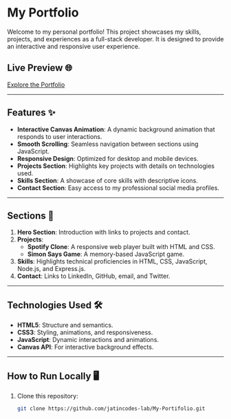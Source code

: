 # My Portfolio

Welcome to my personal portfolio! This project showcases my skills, projects, and experiences as a full-stack developer. It is designed to provide an interactive and responsive user experience.

## Live Preview 🌐
[Explore the Portfolio](https://jatincodes-lab.github.io/My-Portifolio/)

---

## Features ✨
- **Interactive Canvas Animation**: A dynamic background animation that responds to user interactions.
- **Smooth Scrolling**: Seamless navigation between sections using JavaScript.
- **Responsive Design**: Optimized for desktop and mobile devices.
- **Projects Section**: Highlights key projects with details on technologies used.
- **Skills Section**: A showcase of core skills with descriptive icons.
- **Contact Section**: Easy access to my professional social media profiles.

---

## Sections 📂
1. **Hero Section**: Introduction with links to projects and contact.
2. **Projects**:
   - **Spotify Clone**: A responsive web player built with HTML and CSS.
   - **Simon Says Game**: A memory-based JavaScript game.
3. **Skills**: Highlights technical proficiencies in HTML, CSS, JavaScript, Node.js, and Express.js.
4. **Contact**: Links to LinkedIn, GitHub, email, and Twitter.

---

## Technologies Used 🛠️
- **HTML5**: Structure and semantics.
- **CSS3**: Styling, animations, and responsiveness.
- **JavaScript**: Dynamic interactions and animations.
- **Canvas API**: For interactive background effects.

---

## How to Run Locally 🖥️
1. Clone this repository:
   ```bash
   git clone https://github.com/jatincodes-lab/My-Portifolio.git
